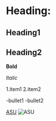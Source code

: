 # Heading:
## Heading1
## Heading2

**Bold**

_ltalic_

1.item1
2.item2

-bullet1
-bullet2

[ASU](https://www.asu.edu.jo/ar/Pages/default.aspx)
![ASU](https://www.google.com/imgres?imgurl=https%3A%2F%2Fupload.wikimedia.org%2Fwikipedia%2Far%2F8%2F82%2FASU_Jordan_logo.PNG&tbnid=hn3K5RvG9p6gwM&vet=12ahUKEwi1spbD3s-CAxUR6QIHHezTDgQQMygDegQIARA3..i&imgrefurl=https%3A%2F%2Far.wikipedia.org%2Fwiki%2F%25D9%2585%25D9%2584%25D9%2581%3AASU_Jordan_logo.PNG&docid=0EFRhV1YTQyQkM&w=415&h=415&q=img%20asu%20jordan&client=firefox-b-d&ved=2ahUKEwi1spbD3s-CAxUR6QIHHezTDgQQMygDegQIARA3)
